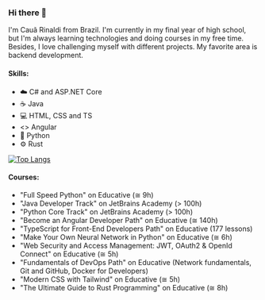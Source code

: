 ### Hi there 👋

I'm Cauã Rinaldi from Brazil. I'm currently in my final year of high school, but I'm always learning technologies and doing courses in my free time. Besides, I love challenging myself with different projects. My favorite area is backend development.

#### Skills:
 - ☁️ C# and ASP.NET Core
 - ☕ Java
 - 💻 HTML, CSS and TS
 - <> Angular
 - 🐍 Python
 - ⚙️ Rust

[![Top Langs](https://cr-skills-chart-widget.azurewebsites.net/api/api?username=cau777)](https://profile.codersrank.io/user/cau777)

#### Courses:
 - "Full Speed Python" on Educative (≅ 9h)
 - "Java Developer Track" on JetBrains Academy (> 100h)
 - "Python Core Track" on JetBrains Academy (> 100h)
 - "Become an Angular Developer Path" on Educative (≅ 140h)
 - "TypeScript for Front-End Developers Path" on Educative (177 lessons)
 - "Make Your Own Neural Network in Python" on Educative (≅ 6h)
 - "Web Security and Access Management: JWT, OAuth2 & OpenId Connect" on Educative (≅ 5h)
 - "Fundamentals of DevOps Path" on Educative (Network fundamentals, Git and GitHub, Docker for Developers)
 - "Modern CSS with Tailwind" on Educative (≅ 5h)
 - "The Ultimate Guide to Rust Programming" on Educative (≅ 8h)
